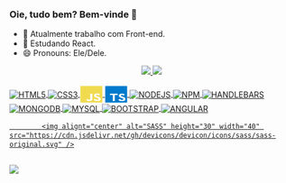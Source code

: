 ### Oie, tudo bem? Bem-vinde 👋

- 💼 Atualmente trabalho com Front-end.
- 📖 Estudando React.
- 😄 Pronouns: Ele/Dele.

<!--  STATS AND LANGUAGES  -->
<div align="center">
  <a href="https://github.com/LucasMendes013">
  <img height="180em" src="https://github-readme-stats.vercel.app/api?username=lucasmendes013&show_icons=true&theme=Origamid Next&include_all_commits=true&count_private=true"/>
  <img height="180em" src="https://github-readme-stats.vercel.app/api/top-langs/?username=lucasmendes013&layout=compact&langs_count=7&theme=Origamid Next"/>
</div>


<!--  IMAGES  -->  
<div style="display: inline_block"><br>
  <img align="center" alt="HTML5" height="30" width="40" src="https://cdn.jsdelivr.net/gh/devicons/devicon/icons/html5/html5-original.svg">
  <img align="center" alt="CSS3" height="30" width="40" src="https://cdn.jsdelivr.net/gh/devicons/devicon/icons/css3/css3-original.svg"> 
  <img align="center" alt="JAVASCRIPT" height="30" width="40" src="https://raw.githubusercontent.com/devicons/devicon/master/icons/javascript/javascript-plain.svg">
  <img align="center" alt="TYPESCRIPT" height="30" width="40" src="https://raw.githubusercontent.com/devicons/devicon/master/icons/typescript/typescript-plain.svg">
  <img align="center" alt="NODEJS" height="30" width="40" src="https://cdn.jsdelivr.net/gh/devicons/devicon/icons/nodejs/nodejs-original.svg">
  <img align="center" alt="NPM" height="30" width="40" src="https://cdn.jsdelivr.net/gh/devicons/devicon/icons/npm/npm-original-wordmark.svg">
  <img align="center" alt="HANDLEBARS" height="30" width="40" src="https://cdn.jsdelivr.net/gh/devicons/devicon/icons/handlebars/handlebars-original.svg"> 
  <img align="center" alt="MONGODB" height="30" width="40" src="https://cdn.jsdelivr.net/gh/devicons/devicon/icons/mongodb/mongodb-original.svg">
  <img align="center" alt="MYSQL" height="30" width="40" src="https://cdn.jsdelivr.net/gh/devicons/devicon/icons/mysql/mysql-original.svg">
  <img align="center" alt="BOOTSTRAP" height="30" width="40" src="https://cdn.jsdelivr.net/gh/devicons/devicon/icons/bootstrap/bootstrap-original.svg">
  <img align="center" alt="ANGULAR" height="30" width="40" src="https://cdn.jsdelivr.net/gh/devicons/devicon/icons/angularjs/angularjs-original.svg">
  
            <img alignt="center" alt="SASS" height="30" width="40" src="https://cdn.jsdelivr.net/gh/devicons/devicon/icons/sass/sass-original.svg" />
          
  
          
<!--   <iframe align="center" alt="BOOTSTRAP" height="30" width="40" src="https://giphy.com/embed/Q5Ra0QQUpPYdlFmFrj">
  <iframe align="center" src="https://giphy.com/embed/Q5Ra0QQUpPYdlFmFrj" width="480" height="480" frameBorder="0" class="giphy-embed" allowFullScreen></iframe><p><a href="https://giphy.com/gifs/party-cat-catjam-jam-Q5Ra0QQUpPYdlFmFrj">via GIPHY</a></p>
    Add this ![ Alt text](https://giphy.com/embed/Q5Ra0QQUpPYdlFmFrj.gif) / ! [](name-of-gif-file. gif)
 -->

</div>

##
  
<div>
<!--       <a href="https://www.youtube.com/channel/UC_-uuuZbY0AAt9CViNzvc-Q" target="_blank"><img src="https://img.shields.io/badge/YouTube-FF0000?style=for-the-badge&logo=youtube&logoColor=white" target="_blank"></a>
        <a href="https://instagram.com/rafaballerini" target="_blank"><img src="https://img.shields.io/badge/-Instagram-%23E4405F?style=for-the-badge&logo=instagram&logoColor=white" target="_blank"></a>
        <a href="https://www.twitch.tv/rafaballerinii" target="_blank"><img src="https://img.shields.io/badge/Twitch-9146FF?style=for-the-badge&logo=twitch&logoColor=white" target="_blank"></a>
       <a href="https://discord.gg/wagxzStdcR" target="_blank"><img src="https://img.shields.io/badge/Discord-7289DA?style=for-the-badge&logo=discord&logoColor=white" target="_blank"></a> 
        <a href = "mailto:contatorafaballerini@gmail.com"><img src="https://img.shields.io/badge/-Gmail-%23333?style=for-the-badge&logo=gmail&logoColor=white" target="_blank"></a> -->
        <a href="https://www.linkedin.com/in/lucas-mendes-9ba13b210/" target="_blank"><img src="https://img.shields.io/badge/-LinkedIn-%230077B5?style=for-the-badge&logo=linkedin&logoColor=white" target="_blank"></a> 
  </div>
  
